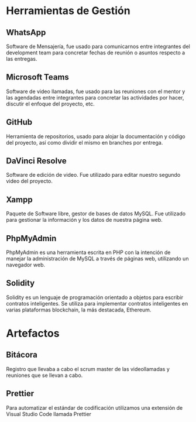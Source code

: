 # Herramientas de Gestión 

## WhatsApp
Software de Mensajería, fue usado para comunicarnos entre integrantes del development team para concretar fechas de reunión o asuntos respecto a las entregas.

## Microsoft Teams
Software de video llamadas, fue usado para las reuniones con el mentor y las agendadas entre integrantes para concretar las actividades por hacer, discutir el enfoque del proyecto, etc.

## GitHub
Herramienta de repositorios, usado para alojar la documentación y código del proyecto, así como dividir el mismo en branches por entrega.

## DaVinci Resolve
Software de edición de video. Fue utilizado para editar nuestro segundo video del proyecto.

## Xampp
Paquete de Software libre, gestor de bases de datos MySQL. Fue utilizado para gestionar la información y los datos de nuestra página web.

## PhpMyAdmin
PhpMyAdmin es una herramienta escrita en PHP con la intención de manejar la administración de MySQL a través de páginas web, utilizando un navegador web.

## Solidity
Solidity es un lenguaje de programación orientado a objetos para escribir contratos inteligentes. Se utiliza para implementar contratos inteligentes en varias plataformas blockchain, la más destacada, Ethereum.

# Artefactos

## Bitácora

Registro que llevaba a cabo el scrum master de las videollamadas y reuniones que se llevan a cabo.

## Prettier
Para automatizar el estándar de codificación utilizamos una extensión de Visual Studio Code llamada Prettier

##
